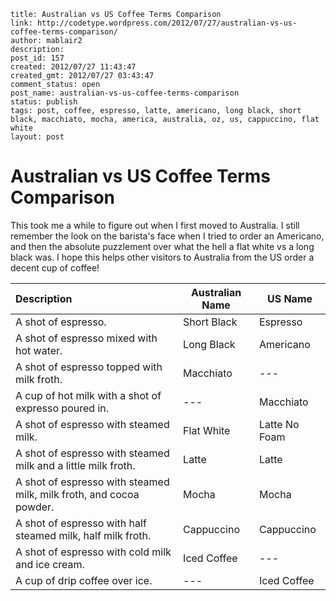 ```
title: Australian vs US Coffee Terms Comparison
link: http://codetype.wordpress.com/2012/07/27/australian-vs-us-coffee-terms-comparison/
author: mablair2
description:
post_id: 157
created: 2012/07/27 11:43:47
created_gmt: 2012/07/27 03:43:47
comment_status: open
post_name: australian-vs-us-coffee-terms-comparison
status: publish
tags: post, coffee, espresso, latte, americano, long black, short black, macchiato, mocha, america, australia, oz, us, cappuccino, flat white
layout: post
```

# Australian vs US Coffee Terms Comparison

This took me a while to figure out when I first moved to Australia. I still remember the look on the barista's face when I tried to order an Americano, and then the absolute puzzlement over what the hell a flat white vs a long black was. I hope this helps other visitors to Australia from the US order a decent cup of coffee!

|Description|Australian Name|US Name|
|:--- | --- | ---|
|A shot of espresso.|Short Black|Espresso|
|A shot of espresso mixed with hot water.|Long Black|Americano||
|A shot of espresso topped with milk froth.|Macchiato|\---|
|A cup of hot milk with a shot of expresso poured in.|\---|Macchiato|
|A shot of espresso with steamed milk.|Flat White|Latte No Foam|
|A shot of espresso with steamed milk and a little milk froth.|Latte|Latte|
|A shot of espresso with steamed milk, milk froth, and cocoa powder.|Mocha|Mocha|
|A shot of espresso with half steamed milk, half milk froth.|Cappuccino|Cappuccino|
|A shot of espresso with cold milk and ice cream.|Iced Coffee|\---|
|A cup of drip coffee over ice.|\---|Iced Coffee|
